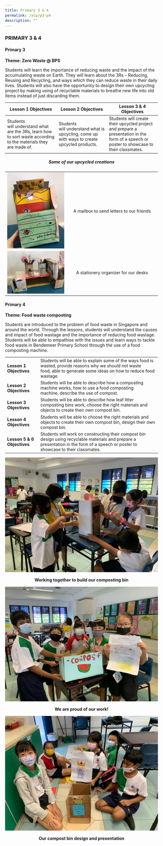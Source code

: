 ```yaml
---
title: Primary 3 & 4
permalink: /alp/p3-p4
description: ""
---
```

### PRIMARY 3 & 4

#### Primary 3

**Theme: Zero Waste @ BPS**

Students will learn the importance of reducing waste and the impact of the accumulating waste on Earth. They will learn about the 3Rs – Reducing, Reusing and Recycling, and ways which they can reduce waste in their daily lives. Students will also have the opportunity to design their own upcycling project by making using of recyclable materials to breathe new life into old items instead of just discarding them.

| Lesson 1 Objectives | Lesson 2 Objectives | Lesson 3 & 4 Objectives |
| --- | --- | --- |
| Students will understand what are the 3Rs, learn how to sort waste according to the materials they are made of.  | Students will understand what is upcycling, come up with ways to create upcycled products.  | Students will create their upcycled project and prepare a presentation in the form of a speech or poster to showcase to their classmates.  |

<h5 align="center"> Some of our upcycled creations </h5>

<table>
	<tr>
		<td width="40%">
			<img src="/images/p3%201.jpg"/>
		</td>
		<td>
			<p align="center">A mailbox to send letters to our friends</p>
		</td>
	</tr>
	<tr>
		<td>
			<img src="/images/p3%202.jpg"/>
		</td>
		<td>
			<p align="center">A stationery organizer for our desks  </p>
		</td>
	</tr>
</table>

  

#### Primary 4

**Theme: Food waste composting**

Students are introduced to the problem of food waste in Singapore and around the world. Through the lessons, students will understand the causes and impact of food wastage and the importance of reducing food wastage. Students will be able to empathise with the issues and learn ways to tackle food waste in Bendemeer Primary School through the use of a food composting machine.

| | |
| --- | --- |
| **Lesson 1 Objectives** | Students will be able to explain some of the ways food is wasted, provide reasons why we should not waste food, able to generate some ideas on how to reduce food wastage.  |
| **Lesson 2 Objectives**   | Students will be able to describe how a composting machine works, how to use a food composting machine, describe the use of compost. |
| **Lesson 3 Objectives** | Students will be able to describe how leaf litter composting bins work, choose the right materials and objects to create their own compost bin. |
| **Lesson 4 Objectives** | Students will be able to choose the right materials and objects to create their own compost bin, design their own compost bin. |
| **Lesson 5 & 6 Objectives** | Students will work on constructing their compost bin design using recyclable materials and prepare a presentation in the form of a speech or poster to showcase to their classmates. |

  
![](/images/p4%201.jpg)

**<p align="center">Working together to build our composting bin</p>**

![](/images/p4%202.jpg)

**<p align="center">We are proud of our work!</p>**

![](/images/p4%203.jpg)

**<p align="center">Our compost bin design and presentation</p>**